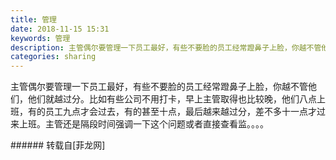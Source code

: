 ```yaml
---
title: 管理
date: 2018-11-15 15:31
keywords: 管理
description: 主管偶尔要管理一下员工最好，有些不要脸的员工经常蹬鼻子上脸，你越不管他们，他们就越过分。比如有些公司不用打卡，早上主管取得也比较晚，他们八点上班，有的员工九点才会过去，有的甚至十点，最后越来越过分，差不多十一点才过来上班。主管还是隔段时间强调一下这个问题或者直接查看监。。。。
categories: sharing
---
```

<td class="t_f" id="postmessage_2283509">

主管偶尔要管理一下员工最好，有些不要脸的员工经常蹬鼻子上脸，你越不管他们，他们就越过分。比如有些公司不用打卡，早上主管取得也比较晚，他们八点上班，有的员工九点才会过去，有的甚至十点，最后越来越过分，差不多十一点才过来上班。主管还是隔段时间强调一下这个问题或者直接查看监。。。。<br/>
</td>
###### 转载自[菲龙网]